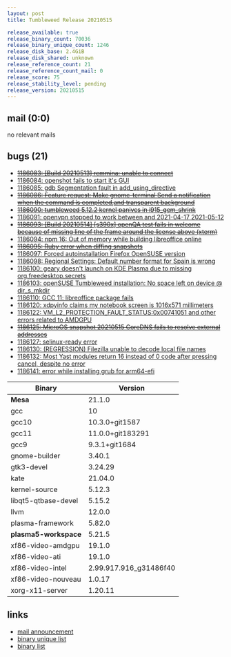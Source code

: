 ```yaml
---
layout: post
title: Tumbleweed Release 20210515

release_available: true
release_binary_count: 70036
release_binary_unique_count: 1246
release_disk_base: 2.4GiB
release_disk_shared: unknown
release_reference_count: 21
release_reference_count_mail: 0
release_score: 75
release_stability_level: pending
release_version: 20210515
---
```


## mail (0:0)

no relevant mails

## bugs (21)

<!--more-->

- ~~[1186083: \[Build 20210513\] remmina: unable to connect](https://bugzilla.opensuse.org/show_bug.cgi?id=1186083)~~
- [1186084: openshot fails to start it's GUI](https://bugzilla.opensuse.org/show_bug.cgi?id=1186084)
- [1186085: gdb Segmentation fault in add_using_directive](https://bugzilla.opensuse.org/show_bug.cgi?id=1186085)
- ~~[1186086: Feature request: Make gnome-terminal Send a notification when the command is completed,and transparent background](https://bugzilla.opensuse.org/show_bug.cgi?id=1186086)~~
- ~~[1186090: tumbleweed 5.12.2 kernel panivcs in i915_gem_shrink](https://bugzilla.opensuse.org/show_bug.cgi?id=1186090)~~
- [1186091: openvpn stopped to work between and 2021-04-17 2021-05-12](https://bugzilla.opensuse.org/show_bug.cgi?id=1186091)
- ~~[1186093: \[Build 20210514\] \[s390x\] openQA test fails in welcome because of missing line of the frame around the license above (xterm)](https://bugzilla.opensuse.org/show_bug.cgi?id=1186093)~~
- [1186094: npm 16: Out of memory while building libreoffice online](https://bugzilla.opensuse.org/show_bug.cgi?id=1186094)
- ~~[1186095: Ruby error when diffing snapshots](https://bugzilla.opensuse.org/show_bug.cgi?id=1186095)~~
- [1186097: Forced autoinstallation Firefox OpenSUSE version](https://bugzilla.opensuse.org/show_bug.cgi?id=1186097)
- [1186098: Regional Settings: Default number format for Spain is wrong](https://bugzilla.opensuse.org/show_bug.cgi?id=1186098)
- [1186100: geary doesn't launch on KDE Plasma due to missing org.freedesktop.secrets](https://bugzilla.opensuse.org/show_bug.cgi?id=1186100)
- [1186103: openSUSE Tumbleweed installation: No space left on device @ dir_s_mkdir](https://bugzilla.opensuse.org/show_bug.cgi?id=1186103)
- [1186110: GCC 11: libreoffice package fails](https://bugzilla.opensuse.org/show_bug.cgi?id=1186110)
- [1186120: xdpyinfo claims my notebook screen is 1016x571 millimeters](https://bugzilla.opensuse.org/show_bug.cgi?id=1186120)
- [1186122: VM_L2_PROTECTION_FAULT_STATUS:0x00741051  and other errors related to AMDGPU](https://bugzilla.opensuse.org/show_bug.cgi?id=1186122)
- ~~[1186125: MicroOS snapshot 20210515 CoreDNS fails to resolve external addresses](https://bugzilla.opensuse.org/show_bug.cgi?id=1186125)~~
- [1186127: selinux-ready error](https://bugzilla.opensuse.org/show_bug.cgi?id=1186127)
- [1186130: (REGRESSION) Filezilla unable to decode local file names](https://bugzilla.opensuse.org/show_bug.cgi?id=1186130)
- [1186132: Most Yast modules return 16 instead of 0 code after pressing cancel, despite no error](https://bugzilla.opensuse.org/show_bug.cgi?id=1186132)
- [1186141: error while installing grub for arm64-efi](https://bugzilla.opensuse.org/show_bug.cgi?id=1186141)

Binary | Version
--- | ---
**Mesa** | 21.1.0
gcc | 10
gcc10 | 10.3.0+git1587
gcc11 | 11.0.0+git183291
gcc9 | 9.3.1+git1684
gnome-builder | 3.40.1
gtk3-devel | 3.24.29
kate | 21.04.0
kernel-source | 5.12.3
libqt5-qtbase-devel | 5.15.2
llvm | 12.0.0
plasma-framework | 5.82.0
**plasma5-workspace** | 5.21.5
xf86-video-amdgpu | 19.1.0
xf86-video-ati | 19.1.0
xf86-video-intel | 2.99.917.916_g31486f40
xf86-video-nouveau | 1.0.17
xorg-x11-server | 1.20.11

## links

- [mail announcement](https://github.com/boombatower/tumbleweed-review/issues/10)
- [binary unique list](http://download.opensuse.org/history/20210515/rpm.unique.list)
- [binary list](http://download.opensuse.org/history/20210515/rpm.list)
